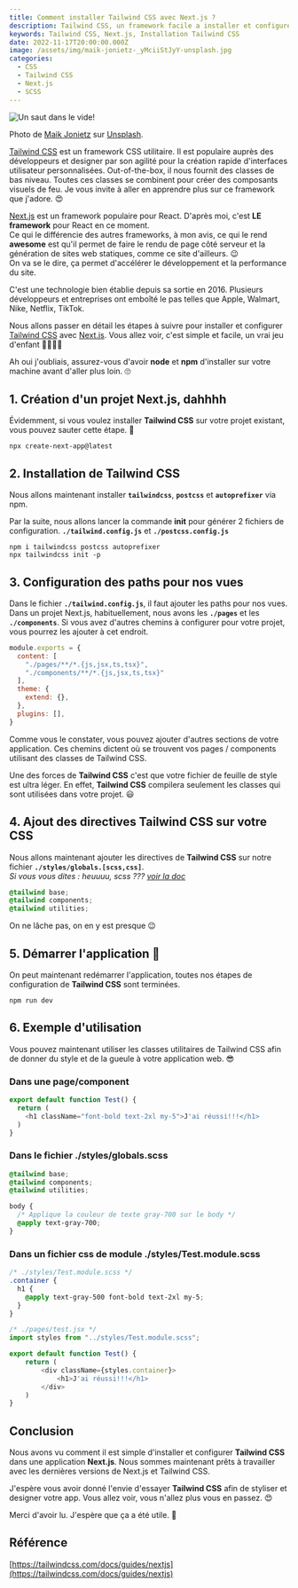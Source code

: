 ```yaml
---
title: Comment installer Tailwind CSS avec Next.js ?
description: Tailwind CSS, un framework facile a installer et configurer dans un projet Next.js. Un jeu d'enfant 😃
keywords: Tailwind CSS, Next.js, Installation Tailwind CSS
date: 2022-11-17T20:00:00.000Z
image: /assets/img/maik-jonietz-_yMciiStJyY-unsplash.jpg
categories:
  - CSS
  - Tailwind CSS
  - Next.js
  - SCSS
---
```


![Un saut dans le vide!](/assets/img/maik-jonietz-_yMciiStJyY-unsplash.jpg "Un saut dans le vide")

<div class="caption">
Photo de <a href="https://unsplash.com/@der_maik_">Maik Jonietz</a> sur <a href="https://unsplash.com">Unsplash</a>.
</div>

[Tailwind CSS](https://tailwindcss.com/) est un framework CSS utilitaire. Il est populaire auprès des développeurs et designer par son agilité pour la création rapide d'interfaces utilisateur personnalisées.
Out-of-the-box, il nous fournit des classes de bas niveau. Toutes ces classes se combinent pour créer des composants visuels de feu. Je vous invite à aller en apprendre plus sur ce framework que j'adore. 😍

[Next.js](https://nextjs.org/) est un framework populaire pour React. 
D'après moi, c'est **LE framework** pour React en ce moment.   
Ce qui le différencie des autres frameworks, à mon avis, ce qui le rend **awesome** est qu'il permet de faire le rendu de page côté serveur et la génération de sites web statiques, comme ce site d'ailleurs. 😉  
On va se le dire, ça permet d'accélérer le développement et la performance du site.

C'est une technologie bien établie depuis sa sortie en 2016. Plusieurs développeurs et entreprises ont emboîté le pas telles que Apple, Walmart, Nike, Netflix, TikTok.  

Nous allons passer en détail les étapes à suivre pour installer et configurer [Tailwind CSS](https://tailwindcss.com/) avec [Next.js](https://nextjs.org/). 
Vous allez voir, c'est simple et facile, un vrai jeu d'enfant 🙈🙉🙈🙉

<div class="bg-amber-100 p-4 rounded-md text-amber-800">
Ah oui j'oubliais, assurez-vous d'avoir <strong>node</strong> et <strong>npm</strong> d'installer sur votre machine avant d'aller plus loin. 🙄
</div>

## 1. Création d'un projet Next.js, dahhhh

Évidemment, si vous voulez installer __Tailwind CSS__ sur votre projet existant, vous pouvez sauter cette étape. 🤪

```shell
npx create-next-app@latest
```

## 2. Installation de Tailwind CSS

Nous allons maintenant installer __`tailwindcss`__, __`postcss`__ et __`autoprefixer`__ via npm.

Par la suite, nous allons lancer la commande __init__ pour générer 2 fichiers de configuration. __`./tailwind.config.js`__ et __`./postcss.config.js`__ 

```shell
npm i tailwindcss postcss autoprefixer
npx tailwindcss init -p
```

## 3. Configuration des paths pour nos vues

Dans le fichier __`./tailwind.config.js`__, il faut ajouter les paths pour nos vues.
Dans un projet Next.js, habituellement, nous avons les __`./pages`__ et les __`./components`__.
Si vous avez d'autres chemins à configurer pour votre projet, vous pourrez les ajouter à cet endroit.

```js
module.exports = {
  content: [
    "./pages/**/*.{js,jsx,ts,tsx}",
    "./components/**/*.{js,jsx,ts,tsx}"
  ],
  theme: {
    extend: {},
  },
  plugins: [],
}
```

Comme vous le constater, vous pouvez ajouter d'autres sections de votre application.
Ces chemins dictent où se trouvent vos pages / components utilisant des classes de Tailwind CSS.

Une des forces de __Tailwind CSS__ c'est que votre fichier de feuille de style est ultra léger. 
En effet, __Tailwind CSS__ compilera seulement les classes qui sont utilisées dans votre projet. 😃

## 4. Ajout des directives Tailwind CSS sur votre CSS

Nous allons maintenant ajouter les directives de __Tailwind CSS__ sur notre fichier __`./styles/globals.[scss,css]`__.  
*Si vous vous dites : heuuuu, scss ??? [voir la doc](https://sass-lang.com/documentation/syntax)*

```css
@tailwind base;
@tailwind components;
@tailwind utilities;
```

On ne lâche pas, on en y est presque 😉

## 5. Démarrer l'application 🚀

On peut maintenant redémarrer l'application, toutes nos étapes de configuration de __Tailwind CSS__ sont terminées.

```shell
npm run dev
```

## 6. Exemple d'utilisation

Vous pouvez maintenant utiliser les classes utilitaires de Tailwind CSS afin de donner du style et de la gueule à votre application web. 😎 

### Dans une page/component
```js
export default function Test() {
  return (
    <h1 className="font-bold text-2xl my-5">J'ai réussi!!!</h1>
  )
}
```

### Dans le fichier ./styles/globals.scss
```scss
@tailwind base;
@tailwind components;
@tailwind utilities;

body {
  /* Applique la couleur de texte gray-700 sur le body */
  @apply text-gray-700;
}
```

### Dans un fichier css de module ./styles/Test.module.scss
```scss
/* ./styles/Test.module.scss */
.container {
  h1 {
    @apply text-gray-500 font-bold text-2xl my-5;
  }
}
```

```js
/* ./pages/test.jsx */
import styles from "../styles/Test.module.scss";

export default function Test() {
    return (
        <div className={styles.container}>
            <h1>J'ai réussi!!!</h1>
        </div>
    )
}
```

## Conclusion

Nous avons vu comment il est simple d'installer et configurer __Tailwind CSS__ dans une application __Next.js__. Nous sommes maintenant prêts à travailler avec les dernières versions de Next.js et Tailwind CSS.

J'espère vous avoir donné l'envie d'essayer __Tailwind CSS__ afin de styliser et designer votre app.
Vous allez voir, vous n'allez plus vous en passez. 😍

Merci d'avoir lu. J'espère que ça a été utile. 🤪

## Référence

[https://tailwindcss.com/docs/guides/nextjs](https://tailwindcss.com/docs/guides/nextjs)
